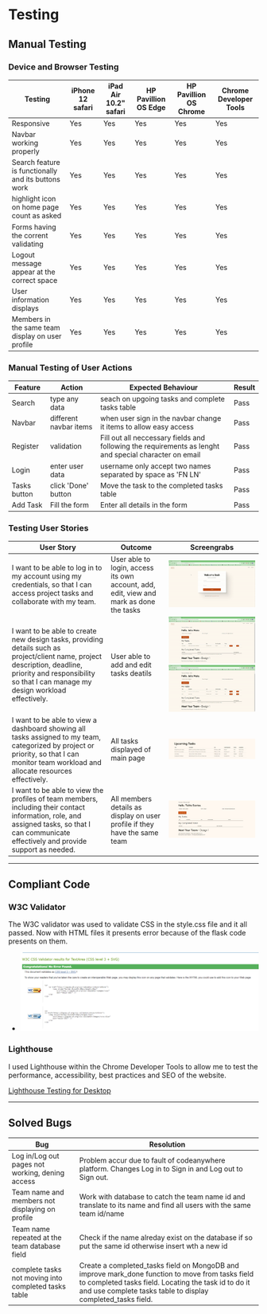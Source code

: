 # Testing

## Manual Testing

### Device and Browser Testing

|**Testing**|**iPhone 12 safari**|**iPad Air 10.2" safari**|**HP Pavillion OS Edge**|**HP Pavillion OS Chrome**|**Chrome Developer Tools**|
|-----|-----|-----|-----|-----|-----|
|Responsive|Yes|Yes|Yes|Yes|Yes|
|Navbar working properly|Yes|Yes|Yes|Yes|Yes|
|Search feature is functionally and its buttons work|Yes|Yes|Yes|Yes|Yes|
|highlight icon on home page count as asked|Yes|Yes|Yes|Yes|Yes|
|Forms having the corrent validating|Yes|Yes|Yes|Yes|Yes|
|Logout message appear at the correct space|Yes|Yes|Yes|Yes|Yes|
|User information displays|Yes|Yes|Yes|Yes|Yes|
|Members in the same team display on user profile|Yes|Yes|Yes|Yes|Yes|

### Manual Testing of User Actions

|**Feature**     |**Action**     |**Expected Behaviour**     |**Result**     |
|----------------|---------------|---------------------------|---------------|
|Search|type any data|seach on upgoing tasks and complete tasks table|Pass|
|Navbar|different navbar items |when user sign in the navbar change it items to allow easy access|Pass|
|Register|validation|Fill out all neccessary fields and following the requirements as lenght and special character on email|Pass|
|Login|enter user data|username only accept two names separated by space as 'FN LN'|Pass|
|Tasks button|click 'Done' button|Move the task to the completed tasks table|Pass|
|Add Task|Fill the form|Enter all details in the form|Pass|

### Testing User Stories

|**User Story**|**Outcome**|**Screengrabs**|
|-----|-----|-----|
|I want to be able to log in to my account using my credentials, so that I can access project tasks and collaborate with my team.|User able to login, access its own account, add, edit, view and mark as done the tasks |![User login](static/documentation-media/ezgif-7-374bfcee1f.gif)|
|I want to be able to create new design tasks, providing details such as project/client name, project description, deadline, priority and responsibility so that I can manage my design workload effectively.|User able to add and edit tasks deatils|![Add tasks](static/documentation-media/2.gif)![Edit tasks](static/documentation-media/3.gif)|
|I want to be able to view a dashboard showing all tasks assigned to my team, categorized by project or priority, so that I can monitor team workload and allocate resources effectively.|All tasks displayed of main page|![Dashboard tasks](<static/documentation-media/Screenshot 2024-02-15 021621.png>)|
|I want to be able to view the profiles of team members, including their contact information, role, and assigned tasks, so that I can communicate effectively and provide support as needed.|All members details as display on user profile if they have the same team|![User profile](<static/documentation-media/Screenshot 2024-02-15 024259.png>)|

---

## Compliant Code

### W3C Validator

The W3C validator was used to validate CSS in the style.css file and it all passed. Now with HTML files it presents error because of the flask code presents on them.

* ![CSS Validator](<static/documentation-media/Screenshot 2024-02-15 014716.png>)

### Lighthouse

I used Lighthouse within the Chrome Developer Tools to allow me to test the performance, accessibility, best practices and SEO of the website.

[Lighthouse Testing for Desktop](<static/documentation-media/Screenshot 2024-02-15 015432.png>)

---

## Solved Bugs

|**Bug**|**Resolution**|
|-----|-----|
|Log in/Log out pages not working, dening access| Problem accur due to fault of codeanywhere platform. Changes Log in to Sign in and Log out to Sign out.
|Team name and members not displaying on profile| Work with database to catch the team name id and translate to its name and find all users with the same team id/name |
|Team name repeated at the team database field| Check if the name alreday exist on the database if so put the same id otherwise insert wth a new id|
|complete tasks not moving into completed tasks table| Create a completed_tasks field on MongoDB and improve mark_done function to move from tasks field to completed tasks field. Locating the task id to do it and use complete tasks table to display completed_tasks field. |

